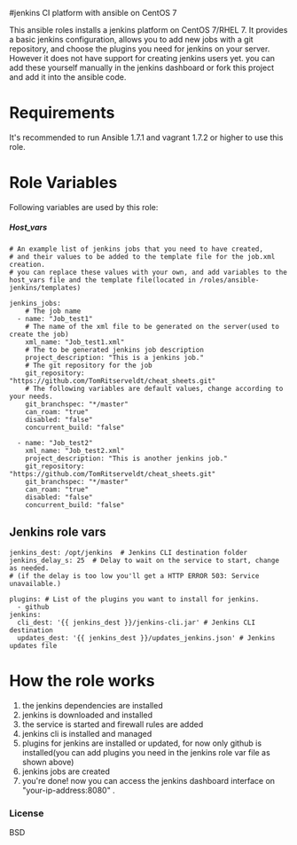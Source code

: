 #jenkins CI platform with ansible on CentOS 7

This ansible roles installs a jenkins platform on CentOS 7/RHEL 7. It provides a basic jenkins configuration, allows you to add new jobs with a git repository, and choose the plugins you need for jenkins on your server.
However it does not have support for creating jenkins users yet. you can add these yourself manually in the jenkins dashboard or fork this project and add it into the ansible code.

# Requirements
It's recommended to run Ansible 1.7.1 and vagrant 1.7.2 or higher to use this role.

# Role Variables
Following variables are used by this role:

##### Host_vars

```
# An example list of jenkins jobs that you need to have created,
# and their values to be added to the template file for the job.xml creation.
# you can replace these values with your own, and add variables to the host_vars file and the template file(located in /roles/ansible-jenkins/templates)

jenkins_jobs:
    # The job name
  - name: "Job_test1"
    # The name of the xml file to be generated on the server(used to create the job)
    xml_name: "Job_test1.xml"
    # The to be generated jenkins job description 
    project_description: "This is a jenkins job."
    # The git repository for the job
    git_repository: "https://github.com/TomRitserveldt/cheat_sheets.git"
    # The following variables are default values, change according to your needs.
    git_branchspec: "*/master"
    can_roam: "true"      
    disabled: "false"
    concurrent_build: "false"
    
  - name: "Job_test2"
    xml_name: "Job_test2.xml"
    project_description: "This is another jenkins job."
    git_repository: "https://github.com/TomRitserveldt/cheat_sheets.git"
    git_branchspec: "*/master"
    can_roam: "true"
    disabled: "false"
    concurrent_build: "false"
```
## Jenkins role vars

```
jenkins_dest: /opt/jenkins  # Jenkins CLI destination folder
jenkins_delay_s: 25  # Delay to wait on the service to start, change as needed.
# (if the delay is too low you'll get a HTTP ERROR 503: Service unavailable.)

plugins: # List of the plugins you want to install for jenkins.
  - github
jenkins:
  cli_dest: '{{ jenkins_dest }}/jenkins-cli.jar' # Jenkins CLI destination
  updates_dest: '{{ jenkins_dest }}/updates_jenkins.json' # Jenkins updates file

```

# How the role works

1. the jenkins dependencies are installed
1. jenkins is downloaded and installed
1. the service is started and firewall rules are added
2. jenkins cli is installed and managed
3. plugins for jenkins are installed or updated, for now only github is installed(you can add plugins you need in the jenkins role var file as shown above)
4. jenkins jobs are created
5. you're done! now you can access the jenkins dashboard interface on "your-ip-address:8080" .

### License
BSD